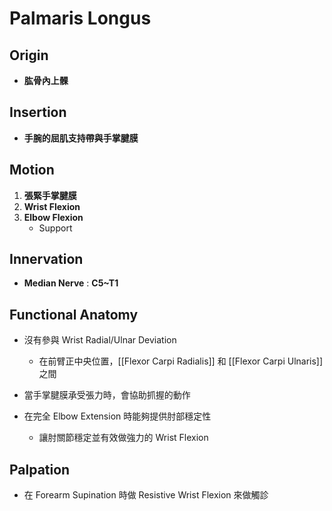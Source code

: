 # Palmaris Longus
## Origin
* **肱骨內上髁**  

## Insertion
* **手腕的屈肌支持帶與手掌腱膜**  

## Motion
1. **張緊手掌腱膜**
2. **Wrist Flexion**
3. **Elbow Flexion**
	* Support  

## Innervation
* **Median Nerve** : **C5~T1**  

## Functional Anatomy
* 沒有參與 Wrist Radial/Ulnar Deviation
	* 在前臂正中央位置，[[Flexor Carpi Radialis]] 和 [[Flexor Carpi Ulnaris]] 之間  

* 當手掌腱膜承受張力時，會協助抓握的動作  

* 在完全 Elbow Extension 時能夠提供肘部穩定性
	* 讓肘關節穩定並有效做強力的 Wrist Flexion  

## Palpation
* 在 Forearm Supination 時做 Resistive Wrist Flexion 來做觸診